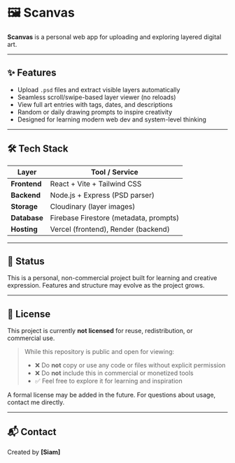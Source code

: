 # 🖼️ Scanvas

**Scanvas** is a personal web app for uploading and exploring layered digital art.

---

## ✨ Features

- Upload `.psd` files and extract visible layers automatically
- Seamless scroll/swipe-based layer viewer (no reloads)
- View full art entries with tags, dates, and descriptions
- Random or daily drawing prompts to inspire creativity
- Designed for learning modern web dev and system-level thinking

---

## 🛠️ Tech Stack

| Layer        | Tool / Service               |
|--------------|------------------------------|
| **Frontend** | React + Vite + Tailwind CSS  |
| **Backend**  | Node.js + Express (PSD parser) |
| **Storage**  | Cloudinary (layer images)    |
| **Database** | Firebase Firestore (metadata, prompts) |
| **Hosting**  | Vercel (frontend), Render (backend) |

---

## 🚧 Status

This is a personal, non-commercial project built for learning and creative expression. Features and structure may evolve as the project grows.

---

## 🚫 License

This project is currently **not licensed** for reuse, redistribution, or commercial use.

> While this repository is public and open for viewing:
> - ❌ Do **not** copy or use any code or files without explicit permission
> - ❌ Do **not** include this in commercial or monetized tools
> - ✅ Feel free to explore it for learning and inspiration

A formal license may be added in the future. For questions about usage, contact me directly.

---

## 📬 Contact

Created by **[Siam]**  
